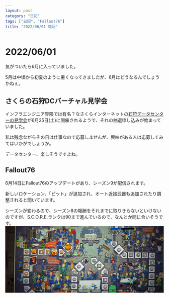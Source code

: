 ```yaml
---
layout: post
category: "日記"
tags: ["日記", "Fallout76"]
title: "2022/06/01 雑記"
---
```



# 2022/06/01
気がついたら6月に入っていました。

5月は中頃から初夏のように暑くなってきましたが、6月はどうなるんでしょうかねぇ。

## さくらの石狩DCバーチャル見学会
インフラエンジニア界隈では有名？なさくらインターネットの[石狩データセンターの見学会](https://techplay.jp/event/859824)が6月25日(土)に開催されるようで、それの抽選申し込みが始まっていました。

私は残念ながらその日は仕事なので応募しませんが、興味がある人は応募してみてはいかがでしょうか。

データセンター、楽しそうですよね。

## Fallout76
6月14日にFallout76のアップデートがあり、シーズン9が配信されます。

新しいロケーション、「ピット」が追加され、オート近接武器も追加されたり調整されると聞いています。

シーズンが変わるので、シーズン8の報酬をそれまでに取りきらないといけないのですが、S.C.O.R.E.ランクは90まで進んでいるので、なんとか間に合いそうです。
![S.C.O.R.E. Rank 90](/assets/img/2022/06/01/Fallout76_4guRksoeOc.jpg)

